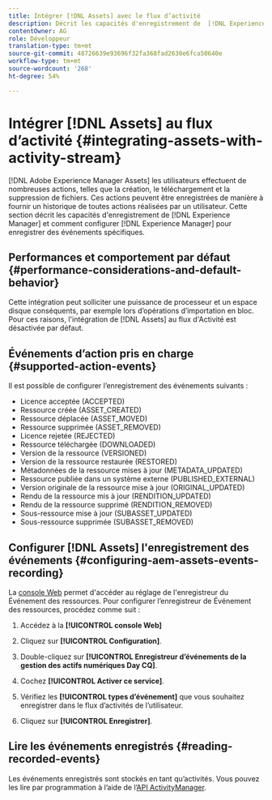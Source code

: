 ```yaml
---
title: Intégrer [!DNL Assets] avec le flux d’activité
description: Décrit les capacités d'enregistrement de  [!DNL Experience Manager] et comment le configurer pour enregistrer des événements spécifiques.
contentOwner: AG
role: Développeur
translation-type: tm+mt
source-git-commit: 48726639e93696f32fa368fad2630e6fca50640e
workflow-type: tm+mt
source-wordcount: '268'
ht-degree: 54%

---
```



# Intégrer [!DNL Assets] au flux d’activité {#integrating-assets-with-activity-stream}

[!DNL Adobe Experience Manager Assets] les utilisateurs effectuent de nombreuses actions, telles que la création, le téléchargement et la suppression de fichiers. Ces actions peuvent être enregistrées de manière à fournir un historique de toutes actions réalisées par un utilisateur. Cette section décrit les capacités d&#39;enregistrement de [!DNL Experience Manager] et comment configurer [!DNL Experience Manager] pour enregistrer des événements spécifiques.

## Performances et comportement par défaut {#performance-considerations-and-default-behavior}

Cette intégration peut solliciter une puissance de processeur et un espace disque conséquents, par exemple lors d’opérations d’importation en bloc. Pour ces raisons, l&#39;intégration de [!DNL Assets] au flux d&#39;Activité est désactivée par défaut.

## Événements d’action pris en charge {#supported-action-events}

Il est possible de configurer l’enregistrement des événements suivants : 

* Licence acceptée (ACCEPTED)
* Ressource créée (ASSET_CREATED)
* Ressource déplacée (ASSET_MOVED)
* Ressource supprimée (ASSET_REMOVED)
* Licence rejetée (REJECTED)
* Ressource téléchargée (DOWNLOADED)
* Version de la ressource (VERSIONED)
* Version de la ressource restaurée (RESTORED)
* Métadonnées de la ressource mises à jour (METADATA_UPDATED)
* Ressource publiée dans un système externe (PUBLISHED_EXTERNAL)
* Version originale de la ressource mise à jour (ORIGINAL_UPDATED)
* Rendu de la ressource mis à jour (RENDITION_UPDATED)
* Rendu de la ressource supprimé (RENDITION_REMOVED)
* Sous-ressource mise à jour (SUBASSET_UPDATED)
* Sous-ressource supprimée (SUBASSET_REMOVED)

## Configurer [!DNL Assets] l&#39;enregistrement des événements {#configuring-aem-assets-events-recording}

La [console Web](/help/sites-deploying/configuring-osgi.md) permet d&#39;accéder au réglage de l&#39;enregistreur du Événement des ressources. Pour configurer l’enregistreur de Événement des ressources, procédez comme suit :

1. Accédez à la **[!UICONTROL console Web]**

1. Cliquez sur **[!UICONTROL Configuration]**.

1. Double-cliquez sur **[!UICONTROL Enregistreur d’événements de la gestion des actifs numériques Day CQ]**. 

1. Cochez **[!UICONTROL Activer ce service]**.

1. Vérifiez les **[!UICONTROL types d’événement]** que vous souhaitez enregistrer dans le flux d’activités de l’utilisateur. 

1. Cliquez sur **[!UICONTROL Enregistrer]**.

## Lire les événements enregistrés {#reading-recorded-events}

Les événements enregistrés sont stockés en tant qu’activités. Vous pouvez les lire par programmation à l’aide de l’[API ActivityManager](https://helpx.adobe.com/experience-manager/6-5/sites/developing/using/reference-materials/javadoc/com/adobe/granite/activitystreams/ActivityManager.html).
